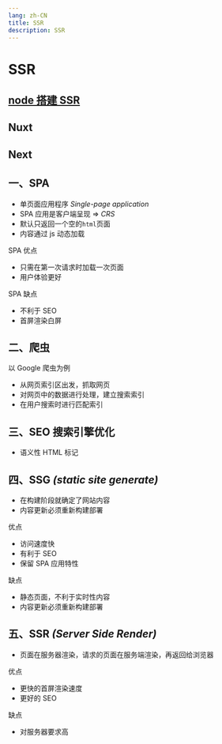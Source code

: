```yaml
---
lang: zh-CN
title: SSR
description: SSR
---
```


# SSR

## [node 搭建 SSR](./Node/vue3NodeSSR.md)

## Nuxt

## Next

## 一、SPA

- 单页面应用程序 _Single-page application_
- SPA 应用是客户端呈现 => _CRS_
- 默认只返回一个空的`html`页面
- 内容通过 js 动态加载

SPA 优点

- 只需在第一次请求时加载一次页面
- 用户体验更好

SPA 缺点

- 不利于 SEO
- 首屏渲染白屏

## 二、爬虫

以 Google 爬虫为例

- 从网页索引区出发，抓取网页
- 对网页中的数据进行处理，建立搜索索引
- 在用户搜索时进行匹配索引

## 三、SEO 搜索引擎优化

- 语义性 HTML 标记

## 四、SSG _(static site generate)_

- 在构建阶段就确定了网站内容
- 内容更新必须重新构建部署

优点

- 访问速度快
- 有利于 SEO
- 保留 SPA 应用特性

缺点

- 静态页面，不利于实时性内容
- 内容更新必须重新构建部署

## 五、SSR _(Server Side Render)_

- 页面在服务器渲染，请求的页面在服务端渲染，再返回给浏览器

优点

- 更快的首屏渲染速度
- 更好的 SEO

缺点

- 对服务器要求高
